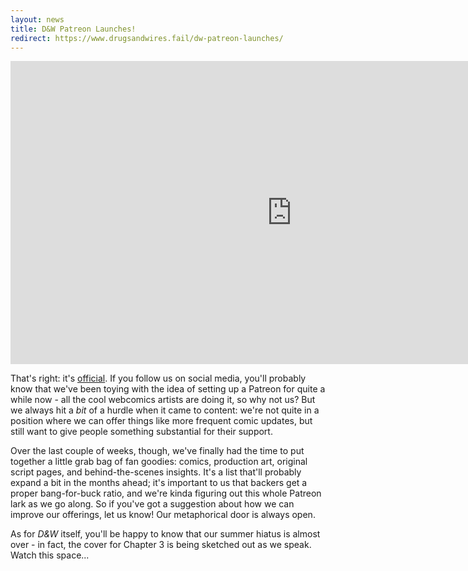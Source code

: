 ```yaml
---
layout: news
title: D&W Patreon Launches!
redirect: https://www.drugsandwires.fail/dw-patreon-launches/
---
```


<iframe src="https://www.youtube.com/embed/g63busVcEfM" width="900" height="485" frameborder="0" allowfullscreen="allowfullscreen"></iframe>

That's right: it's [official](https://www.patreon.com/drugsandwires). If you follow us on social media, you'll probably know that we've been toying with the idea of setting up a Patreon for quite a while now - all the cool webcomics artists are doing it, so why not us? But we always hit a _bit_ of a hurdle when it came to content: we're not quite in a position where we can offer things like more frequent comic updates, but still want to give people something substantial for their support.

Over the last couple of weeks, though, we've finally had the time to put together a little grab bag of fan goodies: comics, production art, original script pages, and behind-the-scenes insights. It's a list that'll probably expand a bit in the months ahead; it's important to us that backers get a proper bang-for-buck ratio, and we're kinda figuring out this whole Patreon lark as we go along. So if you've got a suggestion about how we can improve our offerings, let us know! Our metaphorical door is always open.

As for *D&amp;W* itself, you'll be happy to know that our summer hiatus is almost over - in fact, the cover for Chapter 3 is being sketched out as we speak. Watch this space...
